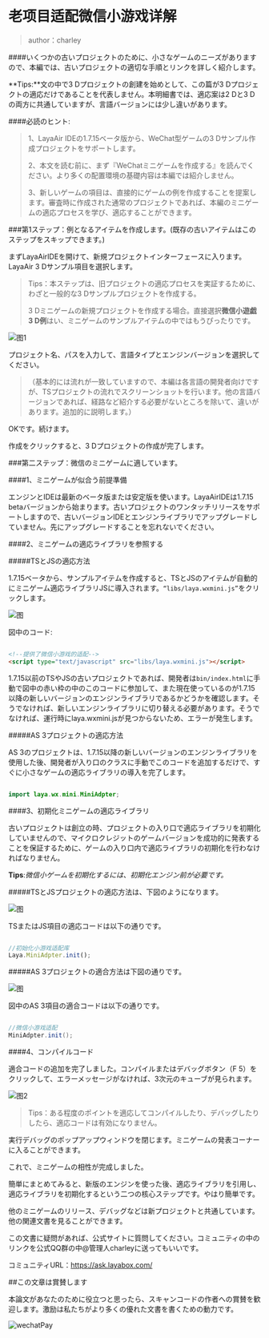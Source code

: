 # 老项目适配微信小游戏详解

>author：charley

####いくつかの古いプロジェクトのために、小さなゲームのニーズがありますので、本編では、古いプロジェクトの適切な手順とリンクを詳しく紹介します。

**Tips:**文の中で3 Dプロジェクトの創建を始めとして、この篇が3 Dプロジェクトの適応だけであることを代表しません。本明細書では、適応案は2 Dと3 Dの両方に共通していますが、言語バージョンには少し違いがあります。

####必読のヒント:

>1、LayaAir IDEの1.7.15ベータ版から、WeChat型ゲームの3 Dサンプル作成プロジェクトをサポートします。
>
>2、本文を読む前に、まず『WeChatミニゲームを作成する』を読んでください。より多くの配置環境の基礎内容は本編では紹介しません。
>
>3、新しいゲームの項目は、直接的にゲームの例を作成することを提案します。審査時に作成された通常のプロジェクトであれば、本編のミニゲームの適応プロセスを学び、適応することができます。



###第1ステップ：例となるアイテムを作成します。(既存の古いアイテムはこのステップをスキップできます。)

まずLayaAirIDEを開けて、新規プロジェクトインターフェースに入ります。LayaAir 3 Dサンプル項目を選択します。

>Tips：本ステップは、旧プロジェクトの適応プロセスを実証するために、わざと一般的な3 Dサンプルプロジェクトを作成する。
>
>3 Dミニゲームの新規プロジェクトを作成する場合。直接選択**微信小遊戯3 D例**はい、ミニゲームのサンプルアイテムの中ではもうぴったりです。

![图1](img/1.png) 


プロジェクト名、パスを入力して、言語タイプとエンジンバージョンを選択してください。

>（基本的には流れが一致していますので、本編は各言語の開発者向けですが、TSプロジェクトの流れでスクリーンショットを行います。他の言語バージョンであれば、経路など紹介する必要がないところを除いて、違いがあります。追加的に説明します。）

OKです。続けます。

作成をクリックすると、3 Dプロジェクトの作成が完了します。



###第二ステップ：微信のミニゲームに適しています。

####1、ミニゲームが似合う前提準備

エンジンとIDEは最新のベータ版または安定版を使います。LayaAirIDEは1.7.15 betaバージョンから始まります。古いプロジェクトのワンタッチリリースをサポートしますので、古いバージョンIDEとエンジンライブラリでアップグレードしていません。先にアップグレードすることを忘れないでください。



####2、ミニゲームの適応ライブラリを参照する

#####TSとJSの適応方法

1.7.15ベータから、サンプルアイテムを作成すると、TSとJSのアイテムが自動的にミニゲーム適応ライブラリJSに導入されます。`“libs/laya.wxmini.js”`をクリックします。

![图](img/17.png) 


図中のコード:


```html

<!--提供了微信小游戏的适配-->
<script type="text/javascript" src="libs/laya.wxmini.js"></script>
```


1.7.15以前のTSやJSの古いプロジェクトであれば、開発者は`bin/index.html`に手動で図中の赤い枠の中のこのコードに参加して、また現在使っているのが1.7.15以降の新しいバージョンのエンジンライブラリであるかどうかを確認します。そうでなければ、新しいエンジンライブラリに切り替える必要があります。そうでなければ、運行時にlaya.wxmini.jsが見つからないため、エラーが発生します。

#####AS 3プロジェクトの適応方法

AS 3のプロジェクトは、1.7.15以降の新しいバージョンのエンジンライブラリを使用した後、開発者が入り口のクラスに手動でこのコードを追加するだけで、すぐに小さなゲームの適応ライブラリの導入を完了します。


```java

import laya.wx.mini.MiniAdpter;
```



####3、初期化ミニゲームの適応ライブラリ

古いプロジェクトは創立の時、プロジェクトの入り口で適応ライブラリを初期化していませんので、マイクロクレジットのゲームバージョンを成功的に発表することを保証するために、ゲームの入り口内で適応ライブラリの初期化を行わなければなりません。

**Tips**:*微信小ゲームを初期化するには、初期化エンジン前が必要です。*

#####TSとJSプロジェクトの適応方法は、下図のようになります。

![图](img/18.png) 


TSまたはJS項目の適応コードは以下の通りです。


```typescript

//初始化小游戏适配库
Laya.MiniAdpter.init();
```


#####AS 3プロジェクトの適合方法は下図の通りです。

![图](img/6.png) 


図中のAS 3項目の適合コードは以下の通りです。


```java

//微信小游戏适配
MiniAdpter.init();
```




####4、コンパイルコード

適合コードの追加を完了しました。コンパイルまたはデバッグボタン（F 5）をクリックして、エラーメッセージがなければ、3次元のキューブが見られます。

![图2](img/2.png) 


>Tips：ある程度のポイントを適応してコンパイルしたり、デバッグしたりしたら、適応コードは有効になりません。

実行デバッグのポップアップウィンドウを閉じます。ミニゲームの発表コーナーに入ることができます。

これで、ミニゲームの相性が完成しました。

簡単にまとめてみると、新版のエンジンを使った後、適応ライブラリを引用し、適応ライブラリを初期化するという二つの核心ステップです。やはり簡単です。

他のミニゲームのリリース、デバッグなどは新プロジェクトと共通しています。他の関連文書を見ることができます。

この文書に疑問があれば、公式サイトに質問してください。コミュニティの中のリンクを公式QQ群の中@管理人charleyに送ってもいいです。

コミュニティURL：https://ask.layabox.com/



##この文章は賞賛します

本論文があなたのために役立つと思ったら、スキャンコードの作者への賞賛を歓迎します。激励は私たちがより多くの優れた文書を書くための動力です。

![wechatPay](../../../wechatPay.jpg)